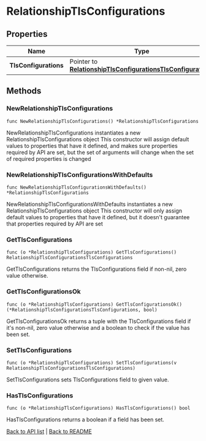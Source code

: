 # RelationshipTlsConfigurations

## Properties

Name | Type | Description | Notes
------------ | ------------- | ------------- | -------------
**TlsConfigurations** | Pointer to [**RelationshipTlsConfigurationsTlsConfigurations**](RelationshipTlsConfigurationsTlsConfigurations.md) |  | [optional] 

## Methods

### NewRelationshipTlsConfigurations

`func NewRelationshipTlsConfigurations() *RelationshipTlsConfigurations`

NewRelationshipTlsConfigurations instantiates a new RelationshipTlsConfigurations object
This constructor will assign default values to properties that have it defined,
and makes sure properties required by API are set, but the set of arguments
will change when the set of required properties is changed

### NewRelationshipTlsConfigurationsWithDefaults

`func NewRelationshipTlsConfigurationsWithDefaults() *RelationshipTlsConfigurations`

NewRelationshipTlsConfigurationsWithDefaults instantiates a new RelationshipTlsConfigurations object
This constructor will only assign default values to properties that have it defined,
but it doesn't guarantee that properties required by API are set

### GetTlsConfigurations

`func (o *RelationshipTlsConfigurations) GetTlsConfigurations() RelationshipTlsConfigurationsTlsConfigurations`

GetTlsConfigurations returns the TlsConfigurations field if non-nil, zero value otherwise.

### GetTlsConfigurationsOk

`func (o *RelationshipTlsConfigurations) GetTlsConfigurationsOk() (*RelationshipTlsConfigurationsTlsConfigurations, bool)`

GetTlsConfigurationsOk returns a tuple with the TlsConfigurations field if it's non-nil, zero value otherwise
and a boolean to check if the value has been set.

### SetTlsConfigurations

`func (o *RelationshipTlsConfigurations) SetTlsConfigurations(v RelationshipTlsConfigurationsTlsConfigurations)`

SetTlsConfigurations sets TlsConfigurations field to given value.

### HasTlsConfigurations

`func (o *RelationshipTlsConfigurations) HasTlsConfigurations() bool`

HasTlsConfigurations returns a boolean if a field has been set.


[Back to API list](../README.md#documentation-for-api-endpoints) | [Back to README](../README.md)


